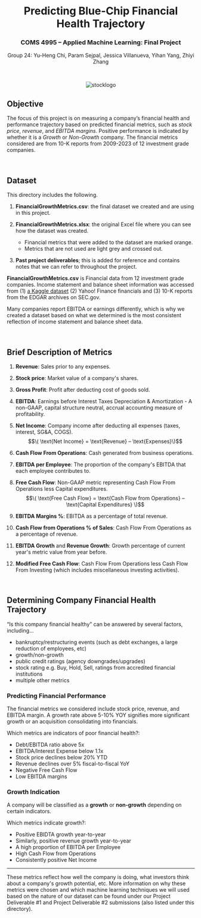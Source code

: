 <div align="center">

# Predicting Blue-Chip Financial Health Trajectory  

### COMS 4995 – Applied Machine Learning: Final Project 
Group 24: Yu-Heng Chi, Param Sejpal, Jessica Villanueva, Yihan Yang, Zhiyi Zhang 

<br>

![stocklogo](https://github.com/user-attachments/assets/3fccb9f8-36b9-4098-b516-139212f2b59b)

</div>

## Objective

The focus of this project is on measuring a company’s financial health and performance trajectory based on predicted financial metrics, such as *stock price*, *revenue*, and *EBITDA margins*. Positive performance is indicated by whether it is a *Growth* or *Non-Growth* company. The financial metrics considered are from 10-K reports from 2009-2023 of 12 investment grade companies.

<br>

## Dataset
This directory includes the following.

1. **FinancialGrowthMetrics.csv**: the final dataset we created and are using in this project.

2. **FinancialGrowthMetrics.xlsx**: the original Excel file where you can see how the dataset was created.
    * Financial metrics that were added to the dataset are marked orange.
    * Metrics that are not used are light grey and crossed out.

3. **Past project deliverables**; this is added for reference and contains notes that we can refer to throughout the project.


 **FinancialGrowthMetrics.csv** is Financial data from 12 investment grade companies. Income statement and balance sheet information was accessed from (1) [a Kaggle dataset](https://www.kaggle.com/datasets/jeannicolasduval/2024-fortune-1000-companies/data) (2) Yahoo! Finance financials and (3) 10-K reports from the EDGAR archives on SEC.gov. 

Many companies report EBITDA or earnings differently, which is why we created a dataset based on what we determined is the most consistent reflection of income statement and balance sheet data.

<br> 

## Brief Description of Metrics

1. **Revenue**: Sales prior to any expenses.

2. **Stock price**: Market value of a company's shares.

3. **Gross Profit**: Profit after deducting cost of goods sold.

4. **EBITDA**: Earnings before Interest Taxes Depreciation & Amortization - A non-GAAP, capital structure neutral, accrual accounting measure of profitability. 

5. **Net Income**: Company income after deducting all expenses (taxes, interest, SG&A, COGS).
    $$\( \text{Net Income} = \text{Revenue} – \text{Expenses}\)$$

6. **Cash Flow From Operations**: Cash generated from business operations. 

7. **EBITDA per Employee**: The proportion of the company's EBITDA that each employee contributes to.

8. **Free Cash Flow**: Non-GAAP metric representing Cash Flow From Operations less Capital expenditures.
    $$\( \text{Free Cash Flow} = \text{Cash Flow from Operations} – \text{Capital Expenditures} \)$$

9. **EBITDA Margins %**: EBITDA as a percentage of total revenue.

10. **Cash Flow from Operations % of Sales**: Cash Flow From Operations as a percentage of revenue. 

11. **EBITDA Growth** and **Revenue Growth**: Growth percentage of current year's metric value from year before.


12. **Modified Free Cash Flow**: Cash Flow From Operations less Cash Flow From Investing (which includes miscellaneous investing activities).

<br>

## Determining Company Financial Health Trajectory

“Is this company financial healthy” can be answered by several factors, including... 
* bankruptcy/restructuring events (such as debt exchanges, a large reduction of employees, etc)
* growth/non-growth
* public credit ratings (agency downgrades/upgrades)
* stock rating e.g. Buy, Hold, Sell, ratings from accredited financial institutions
* multiple other metrics

### Predicting Financial Performance 
The financial metrics we considered include stock price, revenue, and EBITDA margin. A growth rate above 5-10% YOY signifies more significant growth or an acquisition consolidating into financials.
 
Which metrics are indicators of poor financial health?:
* Debt/EBITDA ratio above 5x
* EBITDA/Interest Expense below 1.1x
* Stock price declines below 20% YTD
* Revenue declines over 5% fiscal-to-fiscal YoY
* Negative Free Cash Flow
* Low EBITDA margins 

### Growth Indication
A company will be classified as a **growth** or **non-growth** depending on certain indicators. 

Which metrics indicate growth?:
* Positive EBIDTA growth year-to-year
* Similarly, positive revenue growth year-to-year
* A high proportion of EBITDA per Employee
* High Cash Flow from Operations 
* Consistently positive Net Income 

---

These metrics reflect how well the company is doing, what investors think about a company's growth potential, etc. More information on why these metrics were chosen and which machine learning techniques we will used based on the nature of our dataset can be found under our Project Deliverable #1 and Project Deliverable #2 submissions (also listed under this directory). 
